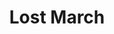 ---
title: Lost March
layout: deck
era: 2018
description: 6th Place Regional Roanoke, VA - Masters - Charlie Lockyer
achievements:
  - position: T8
    competition: Regional Roanoke 2017
    division: Masters
    player: Charlie Lockyer
links:
  - href: https://limitlesstcg.com/decks/list/1654
    title: Limitless Page
cards:
  pokemon:
    - name: Hoppip
      set: LOT
      number: 12
      quantity: 4
    - name: Skiploom
      set: LOT
      number: 13
      quantity: 4
    - name: Jumpluff
      set: LOT
      number: 14
      quantity: 4
    - name: Trumbeak
      set: LOT
      number: 165
      quantity: 4
    - name: Natu
      set: LOT
      number: 87
      quantity: 3
    - name: Marshadow
      set: SLG
      number: 45
      quantity: 3
    - name: Oranguru
      set: SUM
      number: 113
      quantity: 2
    - name: Tapu Lele-GX
      set: GRI
      number: 60
      quantity: 1
  trainers:
    - name: Lillie
      set: UPR
      number: 125
      quantity: 3
    - name: Cynthia
      set: UPR
      number: 119
      quantity: 3
    - name: Professor Elm's Lecture
      set: LOT
      number: 188
      quantity: 3
    - name: Guzma
      set: BUS
      number: 115
      quantity: 3
    - name: Great Ball
      set: SUM
      number: 119
      quantity: 4
    - name: Ultra Ball
      set: SUM
      number: 135
      quantity: 3
    - name: Net Ball
      set: LOT
      number: 187
      quantity: 3
    - name: Lost Blender
      set: LOT
      number: 181
      quantity: 3
    - name: Rescue Stretcher
      set: GRI
      number: 130
      quantity: 2
  energy:
    - name: Double Colorless Energy
      set: SUM
      number: 136
      quantity: 4
    - name: Grass Energy
      set: SUM
      number: G
      quantity: 3
    - name: Super Boost Energy ♢
      set: UPR
      number: 136
      quantity: 1
---